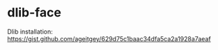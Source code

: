 dlib-face
=========

Dlib installation: https://gist.github.com/ageitgey/629d75c1baac34dfa5ca2a1928a7aeaf
